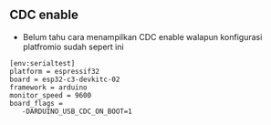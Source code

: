 ## CDC enable
- Belum tahu cara menampilkan CDC enable walapun konfigurasi platfromio sudah sepert ini
```
[env:serialtest]
platform = espressif32
board = esp32-c3-devkitc-02
framework = arduino
monitor_speed = 9600
board_flags =
   -DARDUINO_USB_CDC_ON_BOOT=1
```
